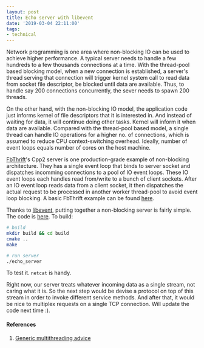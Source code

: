 ```yaml
---
layout: post
title: Echo server with libevent
date: '2019-03-04 22:11:00'
tags:
- technical
---
```


Network programming is one area where non-blocking IO can be used to achieve higher performance. A typical server needs to handle a few hundreds to a few thousands connections at a time. With the thread-pool based blocking model, when a new connection is established, a server's thread serving that connection will trigger kernel system call to read data from socket file descriptor, be blocked until data are available. Thus, to handle say 200 connections concurrently, the sever needs to spawn 200 threads. 

On the other hand, with the non-blocking IO model, the application code just informs kernel of file descriptors that it is interested in. And instead of waiting for data, it will continue doing other tasks. Kernel will inform it when data are available. Compared with the thread-pool based model, a single thread can handle IO operations for a higher no. of connections, which is assumed to reduce CPU context-switching overhead. Ideally, number of event loops equals number of cores on the host machine. 

[FbThrift](https://github.com/facebook/fbthrift)'s Cpp2 server is one production-grade example of non-blocking architecture. They has a single event loop that binds to server socket and dispatches incomming connections to a pool of IO event loops. These IO event loops each handles read from/write to a bunch of client sockets. After an IO event loop reads data from a client socket, it then dispatches the actual request to be processed in another worker thread-pool to avoid event loop blocking. A basic FbThrift example can be found [here](/2019/01/17/fbthrift-for-cpp-service.html).

Thanks to [libevent](https://libevent.org/), putting together a non-blocking server is fairly simple. The code is [here](https://github.com/vuamitom/Code-Exercises/tree/master/blog/libevent/server). To build:

```bash
# build
mkdir build && cd build
cmake ..
make

# run server
./echo_server
```

To test it. `netcat` is handy. 

Right now, our server treats whatever incoming data as a single stream, not caring what it is. So the next step would be devise a protocol on top of this stream in order to invoke different service methods. And after that, it would be nice to multiplex requests on a single TCP connection. Will update the code next time :). 

#### References

1. [Generic multithreading advice](https://github.com/facebook/folly/blob/master/folly/io/async/README.md#generic-multithreading-advice)